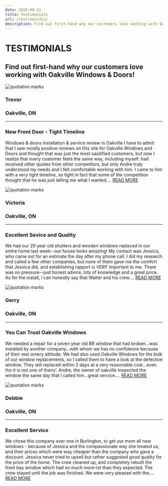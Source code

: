 ```yaml
---
date: 2020-08-21
title: Testimonials
url: /testimonials/
description: Find out first-hand why our customers love working with Oakville Windows & Doors!
---
```


<h1 class="Testimonials title">TESTIMONIALS</h1>
<h2 id="blurb" class="Testimonials">
    Find out first-hand why our customers love<br />
    working with Oakville Windows & Doors!
</h2>
<div id="testimonials">
    <div class="individual">
        <div class="leftQuote quote">
            <img alt="quotation marks" src="/img/quotation.png"/>
        </div>
        <div class="leftFrom from">
            <h3 class="Testimonials">Trevor</h3>
            <h3 class="Testimonials">Oakville, ON</h3>
            <hr />
        </div>
        <div class="leftReview review">
            <h3 class="Testimonials">New Front Door - Tight Timeline</h3>
            <p>
                Windows & doors installation & service review in Oakville
                I have to admit that I saw mostly positive reviews on this site for Oakville
                Windows and Doors and thought that was just the most sasitified customers,
                but now I realize that every customer feels the same way, including myself. had
                received other quotes from other competitors, but only Andre truly understood
                my needs and I felt comfortable working with him. I came to him with a very
                tight timeline, so tight in fact that some of the competition thought that he was
                just telling me what I wanted.... <a class="readMore Testimonials" href="#">READ MORE</a>
            </p>
        </div>
    </div>
    <div class="individual">
        <div class="rightQuote quote">
            <img alt="quotation marks" src="/img/quotation.png"/>
        </div>
        <div class="rightFrom from">
            <h3 class="Testimonials">Victoria</h3>
            <h3 class="Testimonials">Oakville, ON</h3>
            <hr />
        </div>
        <div class="rightReview review">
            <h3 class="Testimonials">Excellent Sevice and Quality</h3>
            <p>
                We had our 20 year old shutters and wooden windows replaced in our entire
                home last week--our house looks amazing! My contact was Jessica, who came
                out for an estimate the day after my phone call. I did my research and called a
                few other companies, but none of them gave me the comfort that Jessica did,
                and establishing rapport is VERY important to me. There was no pressure--just
                honest advice, lots of knowledge and a great price. As for the install, I can
                honestly say that Walter and his crew.... <a class="readMore Testimonials" href="#">READ MORE</a>
            </p>
        </div>
    </div>
    <div class="individual">
        <div class="leftQuote quote">
            <img alt="quotation marks" src="/img/quotation.png"/>
        </div>
        <div class="leftFrom from">
            <h3 class="Testimonials">Gerry</h3>
            <h3 class="Testimonials">Oakville, ON</h3>
            <hr />
        </div>
        <div class="leftReview review">
            <h3>You Can Trust Oakville Windows</h3>
            <p>
                We needed a repair for a seven year old BR window that had broken...was
                installed by another company...with whom we has no confidence because of
                their real ornery attitude. We had also used Oakville Windows for the bulk of
                our window replacements, so I called them to have a look at the defective
                window. They will replaceit within 2 days at a very reasonable cost...even tho it
                is not one of theirs’. Andre, the owner of oakville inspected the window the
                same day that I called him...great service.... <a class="readMore Testimonials" href="#">READ MORE</a>
            </p>
        </div>
    </div>
    <div class="individual">
        <div class="rightQuote quote">
            <img alt="quotation marks" src="/img/quotation.png"/>
        </div>
        <div class="rightFrom from">
            <h3 class="Testimonials">Debbie</h3>
            <h3 class="Testimonials">Oakville, ON</h3>
            <hr />
        </div>
        <div class="rightReview review">
            <h3 class="Testimonials">Excellent Service</h3>
            <p>
                We chose this company over one in Burlington, to get our mom all new
                windows - because of Jessica and the compassionate way she treated us, and
                their prices which were way cheaper than the company who gave a discount.
                Jessica never tried to upsell but rather suggested good quality for the price of
                the home. The crew cleaned up, and completely rebuilt the front bay window
                which had so much more rot than they expected. The crew stayed until the job
                was finished. We were very pleased with the.... <a class="readMore Testimonials" href="#">READ MORE</a>
            </p>
        </div>
    </div>
</div>